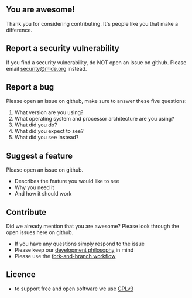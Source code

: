 ## You are awesome!

Thank you for considering contributing. It's people like you that make a difference.



## Report a security vulnerability

If you find a security vulnerability, do NOT open an issue on github. Please email security@mlde.org instead.



## Report a bug

Please open an issue on github, make sure to answer these five questions:

1. What version are you using?
2. What operating system and processor architecture are you using?
3. What did you do?
4. What did you expect to see?
5. What did you see instead?



## Suggest a feature

Please open an issue on github.

- Describes the feature you would like to see
- Why you need it
- And how it should work



## Contribute

Did we already mention that you are awesome? Please look through the open issues here on github.

- If you have any questions simply respond to the issue
- Please keep our [development philosophy](https://github.com/mlde/mlde/blob/master/DEVELOPMENT.md) in mind
- Please use the [fork-and-branch workflow](https://blog.scottlowe.org/2015/01/27/using-fork-branch-git-workflow/)

## Licence

- to support free and open software we use [GPLv3](https://choosealicense.com/licenses/gpl-3.0/)

